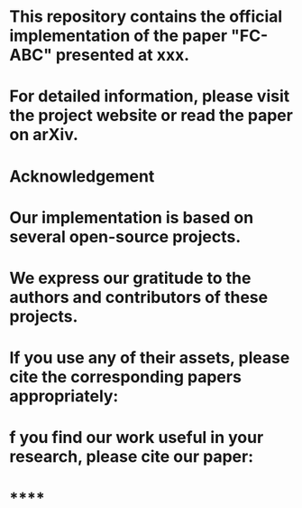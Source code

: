 # This repository contains the official implementation of the paper "FC-ABC" presented at xxx.
# For detailed information, please visit the project website or read the paper on arXiv.


# Acknowledgement
# Our implementation is based on several open-source projects.

# We express our gratitude to the authors and contributors of these projects.

# If you use any of their assets, please cite the corresponding papers appropriately:


# f you find our work useful in your research, please cite our paper:
# ****
